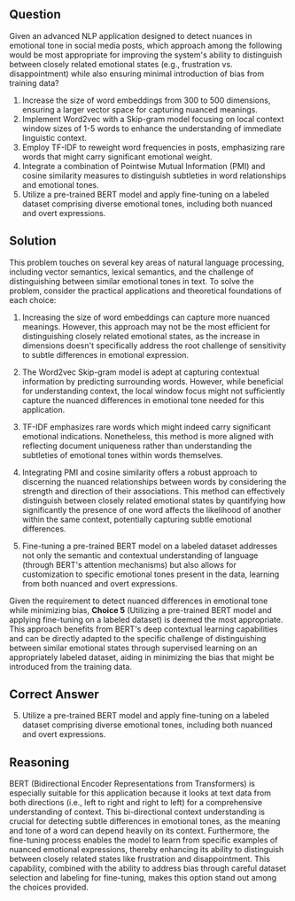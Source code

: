 ## Question
Given an advanced NLP application designed to detect nuances in emotional tone in social media posts, which approach among the following would be most appropriate for improving the system's ability to distinguish between closely related emotional states (e.g., frustration vs. disappointment) while also ensuring minimal introduction of bias from training data?

1. Increase the size of word embeddings from 300 to 500 dimensions, ensuring a larger vector space for capturing nuanced meanings.
2. Implement Word2vec with a Skip-gram model focusing on local context window sizes of 1-5 words to enhance the understanding of immediate linguistic context.
3. Employ TF-IDF to reweight word frequencies in posts, emphasizing rare words that might carry significant emotional weight.
4. Integrate a combination of Pointwise Mutual Information (PMI) and cosine similarity measures to distinguish subtleties in word relationships and emotional tones.
5. Utilize a pre-trained BERT model and apply fine-tuning on a labeled dataset comprising diverse emotional tones, including both nuanced and overt expressions.

## Solution
This problem touches on several key areas of natural language processing, including vector semantics, lexical semantics, and the challenge of distinguishing between similar emotional tones in text. To solve the problem, consider the practical applications and theoretical foundations of each choice:

1. Increasing the size of word embeddings can capture more nuanced meanings. However, this approach may not be the most efficient for distinguishing closely related emotional states, as the increase in dimensions doesn't specifically address the root challenge of sensitivity to subtle differences in emotional expression.

2. The Word2vec Skip-gram model is adept at capturing contextual information by predicting surrounding words. However, while beneficial for understanding context, the local window focus might not sufficiently capture the nuanced differences in emotional tone needed for this application.

3. TF-IDF emphasizes rare words which might indeed carry significant emotional indications. Nonetheless, this method is more aligned with reflecting document uniqueness rather than understanding the subtleties of emotional tones within words themselves.

4. Integrating PMI and cosine similarity offers a robust approach to discerning the nuanced relationships between words by considering the strength and direction of their associations. This method can effectively distinguish between closely related emotional states by quantifying how significantly the presence of one word affects the likelihood of another within the same context, potentially capturing subtle emotional differences.

5. Fine-tuning a pre-trained BERT model on a labeled dataset addresses not only the semantic and contextual understanding of language (through BERT's attention mechanisms) but also allows for customization to specific emotional tones present in the data, learning from both nuanced and overt expressions.

Given the requirement to detect nuanced differences in emotional tone while minimizing bias, **Choice 5** (Utilizing a pre-trained BERT model and applying fine-tuning on a labeled dataset) is deemed the most appropriate. This approach benefits from BERT's deep contextual learning capabilities and can be directly adapted to the specific challenge of distinguishing between similar emotional states through supervised learning on an appropriately labeled dataset, aiding in minimizing the bias that might be introduced from the training data.

## Correct Answer
5. Utilize a pre-trained BERT model and apply fine-tuning on a labeled dataset comprising diverse emotional tones, including both nuanced and overt expressions.

## Reasoning
BERT (Bidirectional Encoder Representations from Transformers) is especially suitable for this application because it looks at text data from both directions (i.e., left to right and right to left) for a comprehensive understanding of context. This bi-directional context understanding is crucial for detecting subtle differences in emotional tones, as the meaning and tone of a word can depend heavily on its context. Furthermore, the fine-tuning process enables the model to learn from specific examples of nuanced emotional expressions, thereby enhancing its ability to distinguish between closely related states like frustration and disappointment. This capability, combined with the ability to address bias through careful dataset selection and labeling for fine-tuning, makes this option stand out among the choices provided.